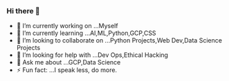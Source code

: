### Hi there 👋

- 🔭 I’m currently working on ...Myself
- 🌱 I’m currently learning ...AI,ML,Python,GCP,CSS
- 👯 I’m looking to collaborate on ...Python Projects,Web Dev,Data Science Projects
- 🤔 I’m looking for help with ...Dev Ops,Ethical Hacking
- 💬 Ask me about ...GCP,Data Science
- ⚡ Fun fact: ...I speak less, do more.

